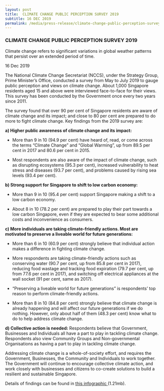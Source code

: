 ```yaml
---
layout: post
title:  CLIMATE CHANGE PUBLIC PERCEPTION SURVEY 2019
subtitle: 16 DEC 2019
permalink: /media/press-release/climate-change-public-perception-survey-2019
---
```


### CLIMATE CHANGE PUBLIC PERCEPTION SURVEY 2019

Climate change refers to significant variations in global weather patterns that persist over an extended period of time.

16 Dec 2019

The National Climate Change Secretariat (NCCS), under the Strategy Group, Prime Minister’s Office, conducted a survey from May to July 2019 to gauge public perception and views on climate change. About 1,000 Singapore residents aged 15 and above were interviewed face-to-face for their views. This survey has been conducted by the Government once every two years since 2011.

The survey found that over 90 per cent of Singapore residents are aware of climate change and its impact; and close to 80 per cent are prepared to do more to fight climate change. Key findings from the 2019 survey are: 

**a) Higher public awareness of climate change and its impact:** 

* More than 9 in 10 (94.9 per cent) have heard of, read, or come across the terms “Climate Change” and “Global Warming”, up from 89.5 per cent  in 2017 and 80.6 per cent  in 2015.

* Most respondents are also aware of the impact of climate change, such as disrupting ecosystems (95.3 per cent), increased vulnerability to heat stress and diseases (93.7 per cent), and problems caused by rising sea levels (93.4 per cent).

**b) Strong support for Singapore to shift to low carbon economy:**

* More than 9 in 10 (95.4 per cent) support Singapore making a shift to a low carbon economy. 

* About 8 in 10 (78.2 per cent) are prepared to play their part towards a low carbon Singapore, even if they are expected to bear some additional costs and inconvenience as consumers.

**c)  More individuals are taking climate-friendly actions. Most are motivated to preserve a liveable world for future generations:**

* More than 6 in 10 (60.9 per cent) strongly believe that individual action makes a difference in fighting climate change. 

* More respondents are taking climate-friendly actions such as conserving water (90.7 per cent, up from 85.8 per cent in 2017), reducing food wastage and tracking food expiration (79.7 per cent, up from 77.6 per cent in 2017), and switching off electrical appliances at the wall socket (91 per cent, same as 2017).

* “Preserving a liveable world for future generations” is respondents’ top reason to perform climate-friendly actions.

* More than 8 in 10 (84.8 per cent) strongly believe that climate change is already happening and will affect our future generations if we do nothing. However, only about half of them (48.3 per cent) know what to do to help address climate change.

**d) Collective action is needed:** Respondents believe that Government, Businesses and Individuals all have a part to play in tackling climate change. Respondents also view Community Groups and Non-governmental Organisations as having a part to play in tackling climate change.

Addressing climate change is a whole-of-society effort, and requires the Government, Businesses, the Community and Individuals to work together. The Government will continue to encourage collective climate action, and work closely with businesses and citizens to co-create solutions to build a resilient and sustainable Singapore.

Details of findings can be found in [<a href="/docs/default-source/publications/pps-infographic-final.pdf" target="_blank">this infographic </a>](/docs/default-source/publications/pps-infographic-final.pdf)(1.21mb). 

